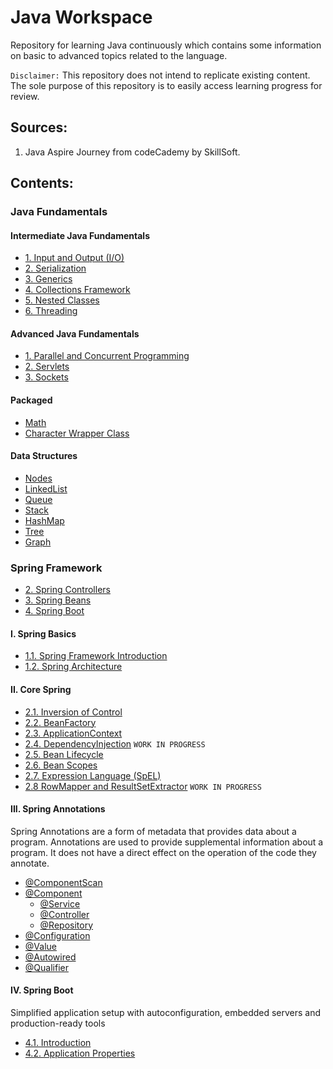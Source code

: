 # Java Workspace
Repository for learning Java continuously which contains some information on basic to advanced topics related to the language.

`Disclaimer:` This repository does not intend to replicate existing content. The sole
purpose of this repository is to easily access learning progress for review.

## Sources:
1. Java Aspire Journey from codeCademy by SkillSoft.

## Contents:
### Java Fundamentals

#### Intermediate Java Fundamentals
- [1. Input and Output (I/O)](Notes/intermediate/1_InputAndOutput.md)
- [2. Serialization](Notes/intermediate/2_Serialization.md)
- [3. Generics](Notes/intermediate/3_Generics.md)
- [4. Collections Framework](Notes/intermediate/4_Collections.md)
- [5. Nested Classes](Notes/intermediate/5_Nested-Classes.md)
- [6. Threading](Notes/intermediate/6_Threading.md)


#### Advanced Java Fundamentals
- [1. Parallel and Concurrent Programming](Notes/advance/1_Parallel-and-Concurrent-Programming.md)
- [2. Servlets](Notes/advance/2_Servlets.md)
- [3. Sockets](Notes/advance/3_Sockets.md)

#### Packaged
- [Math](Notes/Math.md)
- [Character Wrapper Class](Notes/Character.md)

#### Data Structures
- [Nodes](src/main/java/org/datastructures/nodes)
- [LinkedList](src/main/java/org/datastructures/linkedlist)
- [Queue](src/main/java/org/datastructures/queue)
- [Stack](src/main/java/org/datastructures/stack)
- [HashMap](src/main/java/org/datastructures/hashmap)
- [Tree](src/main/java/org/datastructures/trees)
- [Graph](src/main/java/org/datastructures/graph)


### Spring Framework
- [2. Spring Controllers](Notes/spring/fundamentals/2_spring-controllers.md)
- [3. Spring Beans](Notes/spring/fundamentals/3_Spring-Bean.md)
- [4. Spring Boot](Notes/spring/fundamentals/4_Spring-Boot.md)

#### I. Spring Basics
- [1.1. Spring Framework Introduction](Notes/spring/fundamentals/1_1_spring-introduction.md)
- [1.2. Spring Architecture](Notes/spring/fundamentals/1_2_spring-architecture.md)

#### II. Core Spring
- [2.1. Inversion of Control](Notes/spring/fundamentals/2_1_IoC.md)
- [2.2. BeanFactory](Notes/spring/fundamentals/2_2_BeanFactory.md)
- [2.3. ApplicationContext](Notes/spring/fundamentals/2_3_ApplicationContext.md)
- [2.4. DependencyInjection](Notes/spring/fundamentals/2_4_Dependency-Injection.md) `WORK IN PROGRESS`
- [2.5. Bean Lifecycle](Notes/spring/fundamentals/2_5_Bean-Lifecycle.md)
- [2.6. Bean Scopes](Notes/spring/fundamentals/2_6_Bean-Scopes.md)
- [2.7. Expression Language (SpEL)](Notes/spring/fundamentals/2_7_SpEL.md)
- [2.8 RowMapper and ResultSetExtractor]() `WORK IN PROGRESS`

#### III. Spring Annotations
Spring Annotations are a form of metadata that provides data about a program. 
Annotations are used to provide supplemental information about a program.
It does not have a direct effect on the operation of the code they annotate.

- [@ComponentScan](Notes/spring/annotations/1_ComponentScan.md)
- [@Component](Notes/spring/annotations/2_Component.md)
  - [@Service](Notes/spring/annotations/2_1_Service.md)
  - [@Controller](Notes/spring/annotations/2_2_Controller.md)
  - [@Repository](Notes/spring/annotations/2_3_Repository.md)
- [@Configuration](Notes/spring/annotations/3_Configuration.md)
- [@Value](Notes/spring/annotations/4_Value.md)
- [@Autowired](Notes/spring/annotations/5_Autowired.md)
- [@Qualifier](Notes/spring/annotations/6_Qualifier)

#### IV. Spring Boot
Simplified application setup with autoconfiguration, embedded servers and production-ready tools
- [4.1. Introduction](Notes/spring/springboot/1_springboot.md)
- [4.2. Application Properties](Notes/spring/springboot/2_application-properties.md)
